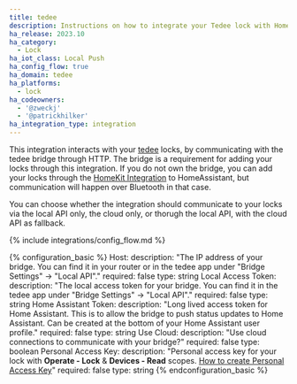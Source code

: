 ```yaml
---
title: tedee
description: Instructions on how to integrate your Tedee lock with Home Assistant.
ha_release: 2023.10
ha_category:
  - Lock
ha_iot_class: Local Push
ha_config_flow: true
ha_domain: tedee
ha_platforms:
  - lock
ha_codeowners:
  - '@zweckj'
  - '@patrickhilker'
ha_integration_type: integration
---
```


This integration interacts with your [tedee](https://tedee.com) locks, by communicating with the tedee bridge through HTTP. 
The bridge is a requirement for adding your locks through this integration. 
If you do not own the bridge, you can add your locks through the [HomeKit Integration](./_integrations/homekit.markdown) to HomeAssistant, but communication will happen over Bluetooth in that case.

You can choose whether the integration should communicate to your locks via the local API only, the cloud only, or thorugh the local API, with the cloud API as fallback.

{% include integrations/config_flow.md %}

{% configuration_basic %}
Host:
  description: "The IP address of your bridge. You can find it in your router or in the tedee app under \"Bridge Settings\" -> \"Local API\"."
  required: false
  type: string
Local Access Token:
  description: "The local access token for your bridge. You can find it in the tedee app under \"Bridge Settings\" -> \"Local API\"."
  required: false
  type: string
Home Assistant Token:
  description: "Long lived access token for Home Assistant. This is to allow the bridge to push status updates to Home Assistant. Can be created at the bottom of your Home Assistant user profile."
  required: false
  type: string
Use Cloud:
  description: "Use cloud connections to communicate with your bridge?"
  required: false
  type: boolean
Personal Access Key:
  description: "Personal access key for your lock with **Operate - Lock** & **Devices - Read** scopes. [How to create Personal Access Key](https://tedee-tedee-api-doc.readthedocs-hosted.com/en/latest/howtos/authenticate.html#personal-access-key)"
  required: false
  type: string
{% endconfiguration_basic %}
